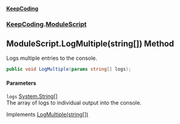 #### [KeepCoding](index.md 'index')
### [KeepCoding](KeepCoding.md 'KeepCoding').[ModuleScript](ModuleScript.md 'KeepCoding.ModuleScript')
## ModuleScript.LogMultiple(string[]) Method
Logs multiple entries to the console.  
```csharp
public void LogMultiple(params string[] logs);
```
#### Parameters
<a name='KeepCoding_ModuleScript_LogMultiple(string__)_logs'></a>
`logs` [System.String](https://docs.microsoft.com/en-us/dotnet/api/System.String 'System.String')[[]](https://docs.microsoft.com/en-us/dotnet/api/System.Array 'System.Array')  
The array of logs to individual output into the console.
  

Implements [LogMultiple(string[])](ILog_LogMultiple_8hEw_NM7KbVYXvf+JfGQBw.md 'KeepCoding.ILog.LogMultiple(string[])')  
